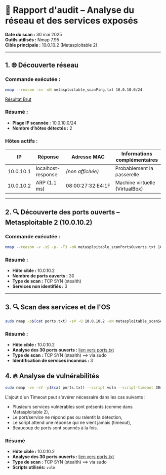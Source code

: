 # 🧾 Rapport d'audit – Analyse du réseau et des services exposés

**Date du scan :** 30 mai 2025  
**Outils utilisés :** Nmap 7.95  
**Cible principale :** 10.0.10.2 (Metasploitable 2)

---

## 1. 🌐 Découverte réseau

### Commande exécutée :
```bash
nmap --reason -sn -oN metasploitable_scanPing.txt 10.0.10.0/24
```

[Résultat Brut](../01-brut/metasploitable_scanPing.txt)

### Résumé :
- **Plage IP scannée :** 10.0.10.0/24
- **Nombre d’hôtes détectés :** 2

### Hôtes actifs :
| IP          | Réponse             | Adresse MAC              | Informations complémentaires      |
|-------------|---------------------|---------------------------|------------------------------------|
| 10.0.10.1   | localhost-response  | *(non affichée)*         | Probablement la passerelle         |
| 10.0.10.2   | ARP (1.1 ms)        | 08:00:27:32:E4:1F         | Machine virtuelle (VirtualBox)     |

---

## 2. 🔍 Découverte des ports ouverts – Metasploitable 2 (10.0.10.2)

### Commande exécutée :
```bash
nmap --reason -v -sS -p- -T3 -oN metasploitable_scanPortsOuverts.txt 10.0.10.2
```

### Résumé :
- **Hôte cible :** 10.0.10.2
- **Nombre de ports ouverts :** 30
- **Type de scan :** TCP SYN (stealth)
- **Services non identifiés :** 3

---

## 3. 🔍 Scan des services et de l'OS

```bash
sudo nmap -p$(cat ports.txt) -sV -O 10.0.10.2 -oN metasploitable_scanServiceOS.txt
```

### Résumé :
- **Hôte cible :** 10.0.10.2
- **Analyse des 30 ports ouverts :** [lien vers ports.txt](../../../Outils/ports.txt)
- **Type de scan :** TCP SYN (stealth) ==> via sudo
- **Identification de services inconnus :** 3

## 4. 🔥 Analyse de vulnérabilités

```bash
sudo nmap -vv -sV -p$(cat ports.txt) --script vuln --script-timeout 30s 10.0.10.2 -oN metaploitable_scanVuln.txt
```
L'ajout d'un Timeout peut s'avérer nécessaire dans les cas suivants :
- Plusieurs services vulnérables sont présents (comme dans Metasploitable 2),
- Le port/service ne répond pas ou ralentit la détection,
- Le script attend une réponse qui ne vient jamais (timeout),
- Beaucoup de ports sont scannés à la fois.

### Résumé
- **Hôte cible :** 10.0.10.2
- **Analyse des 30 ports ouverts :** [lien vers ports.txt](../../../Outils/ports.txt)
- **Type de scan :** TCP SYN (stealth) ==> via sudo
- **Scripts utilisés:** `vuln`
